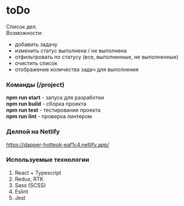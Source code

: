 # toDo

Список дел.  
Возможности:
* добавить задачу
* изменить статус выполнена / не выполнена
* отфильтровать по статусу (все, выполненные, не выполненные)
* очистить список
* отображение количества задач для выполнения

### Команды (/project)

<b>npm run start</b> - запуск для разработки  
<b>npm run build</b> - сборка проекта  
<b>npm run test</b> - тестирование проекта  
<b>npm run lint</b> - проверка линтером  

### Делпой на Netlify

https://dapper-hotteok-eaf1c4.netlify.app/

### Используемые технологии

1. React + Typescript
2. Redux, RTK
3. Sass (SCSS)
4. Eslint
5. Jest